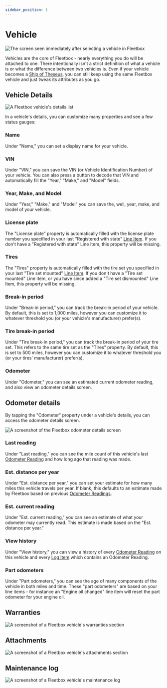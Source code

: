 ```yaml
---
sidebar_position: 1
---
```


# Vehicle

![The screen seen immediately after selecting a vehicle in Fleetbox](landing.jpg)

Vehicles are the core of Fleetbox - nearly everything you do will be attached to one. There intentionally isn't a strict definition of what a vehicle is or what the difference between two vehicles is. Even if your vehicle becomes a [Ship of Theseus](https://en.wikipedia.org/wiki/Ship_of_Theseus), you can still keep using the same Fleetbox vehicle and just tweak its attributes as you go.

## Vehicle Details

![A Fleetbox vehicle's details list](details.jpg)

In a vehicle's details, you can customize many properties and see a few status gauges:

### Name

Under "Name," you can set a display name for your vehicle.

### VIN

Under "VIN," you can save the VIN (or Vehicle Identification Number) of your vehicle. You can also press a button to decode that VIN and automatically fill the "Year," "Make," and "Model" fields.

### Year, Make, and Model

Under "Year," "Make," and "Model" you can save the, well, year, make, and model of your vehicle.

### License plate

The "License plate" property is automatically filled with the license plate number you specified in your last "Registered with state" [Line Item](/docs/concepts/lineitem). If you don't have a "Registered with state" Line Item, this property will be missing.

### Tires

The "Tires" property is automatically filled with the tire set you specified in your last "Tire set mounted" [Line Item](/docs/concepts/lineitem). If you don't have a "Tire set mounted" Line Item, or you have since added a "Tire set dismounted" Line Item, this property will be missing.

### Break-in period

Under "Break-in period," you can track the break-in period of your vehicle. By default, this is set to 1,000 miles, however you can customize it to whatever threshold you (or your vehicle's manufacturer) prefer(s).

### Tire break-in period

Under "Tire break-in period," you can track the break-in period of your tire set. This refers to the same tire set as the "Tires" property. By default, this is set to 500 miles, however you can customize it to whatever threshold you (or your tires' manufacturer) prefer(s).

### Odometer

Under "Odometer," you can see an estimated current odometer reading, and also view an odometer details screen.

## Odometer details

By tapping the "Odometer" property under a vehicle's details, you can access the odometer details screen.

![A screenshot of the Fleetbox odometer details screen](odometer.jpg)

### Last reading

Under "Last reading," you can see the mile count of this vehicle's last [Odometer Reading](/docs/concepts/odometerreading) and how long ago that reading was made.

### Est. distance per year

Under "Est. distance per year," you can set your estimate for how many miles this vehicle travels per year. If blank, this defaults to an estimate made by Fleetbox based on previous [Odometer Readings](/docs/concepts/odometerreading).

### Est. current reading

Under "Est. current reading," you can see an estimate of what your odometer may currently read. This estimate is made based on the "Est. distance per year."

### View history

Under "View history," you can view a history of every [Odometer Reading](/docs/concepts/odometerreading) on this vehicle and every [Log Item](/docs/concepts/logitem) which contains an Odometer Reading.

### Part odometers

Under "Part odometers," you can see the age of many components of the vehicle in both miles and time. These "part odometers" are based on your line items - for instance an "Engine oil changed" line item will reset the part odometer for your engine oil.

## Warranties

![A screenshot of a Fleetbox vehicle's warranties section](warranties.jpg)

## Attachments

![A screenshot of a Fleetbox vehicle's attachments section](attachments.jpg)

## Maintenance log

![A screenshot of a Fleetbox vehicle's maintenance log](log.jpg)